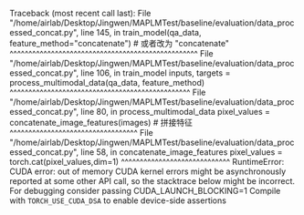 Traceback (most recent call last):
  File "/home/airlab/Desktop/Jingwen/MAPLMTest/baseline/evaluation/data_processed_concat.py", line 145, in <module>
    train_model(qa_data, feature_method="concatenate")  # 或者改为 "concatenate"
    ^^^^^^^^^^^^^^^^^^^^^^^^^^^^^^^^^^^^^^^^^^^^^^^^^^
  File "/home/airlab/Desktop/Jingwen/MAPLMTest/baseline/evaluation/data_processed_concat.py", line 106, in train_model
    inputs, targets = process_multimodal_data(qa_data, feature_method)
                      ^^^^^^^^^^^^^^^^^^^^^^^^^^^^^^^^^^^^^^^^^^^^^^^^
  File "/home/airlab/Desktop/Jingwen/MAPLMTest/baseline/evaluation/data_processed_concat.py", line 80, in process_multimodal_data
    pixel_values = concatenate_image_features(images)  # 拼接特征
                   ^^^^^^^^^^^^^^^^^^^^^^^^^^^^^^^^^^
  File "/home/airlab/Desktop/Jingwen/MAPLMTest/baseline/evaluation/data_processed_concat.py", line 58, in concatenate_image_features
    pixel_values = torch.cat(pixel_values,dim=1)
                   ^^^^^^^^^^^^^^^^^^^^^^^^^^^^^
RuntimeError: CUDA error: out of memory
CUDA kernel errors might be asynchronously reported at some other API call, so the stacktrace below might be incorrect.
For debugging consider passing CUDA_LAUNCH_BLOCKING=1
Compile with `TORCH_USE_CUDA_DSA` to enable device-side assertions
